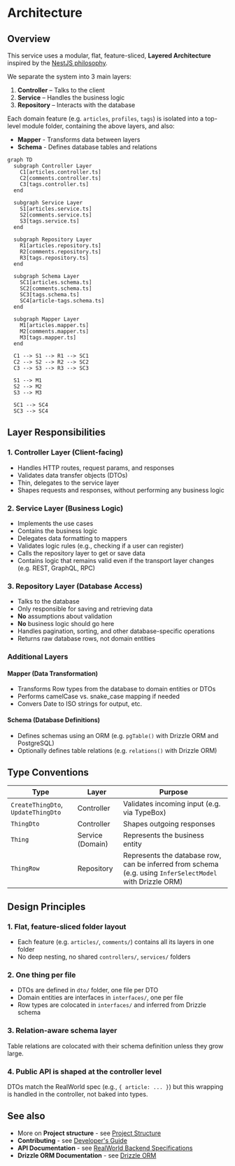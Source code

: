 # Architecture

## Overview

This service uses a modular, flat, feature-sliced, **Layered Architecture** inspired by the [NestJS philosophy](https://docs.nestjs.com/#philosophy).

We separate the system into 3 main layers:

1.	**Controller** – Talks to the client
2.	**Service** – Handles the business logic
3.	**Repository** – Interacts with the database

Each domain feature (e.g. `articles`, `profiles`, `tags`) is isolated into a top-level module folder, containing the above layers, and also:

* **Mapper** - Transforms data between layers
* **Schema** - Defines database tables and relations

```mermaid
graph TD
  subgraph Controller Layer
    C1[articles.controller.ts]
    C2[comments.controller.ts]
    C3[tags.controller.ts]
  end

  subgraph Service Layer
    S1[articles.service.ts]
    S2[comments.service.ts]
    S3[tags.service.ts]
  end

  subgraph Repository Layer
    R1[articles.repository.ts]
    R2[comments.repository.ts]
    R3[tags.repository.ts]
  end

  subgraph Schema Layer
    SC1[articles.schema.ts]
    SC2[comments.schema.ts]
    SC3[tags.schema.ts]
    SC4[article-tags.schema.ts]
  end

  subgraph Mapper Layer
    M1[articles.mapper.ts]
    M2[comments.mapper.ts]
    M3[tags.mapper.ts]
  end

  C1 --> S1 --> R1 --> SC1
  C2 --> S2 --> R2 --> SC2
  C3 --> S3 --> R3 --> SC3

  S1 --> M1
  S2 --> M2
  S3 --> M3

  SC1 --> SC4
  SC3 --> SC4
```

## Layer Responsibilities

### 1. Controller Layer (Client-facing)

- Handles HTTP routes, request params, and responses
- Validates data transfer objects (DTOs)
- Thin, delegates to the service layer
- Shapes requests and responses, without performing any business logic

### 2. Service Layer (Business Logic)

- Implements the use cases
- Contains the business logic
- Delegates data formatting to mappers
- Validates logic rules (e.g., checking if a user can register)
- Calls the repository layer to get or save data
- Contains logic that remains valid even if the transport layer changes (e.g. REST, GraphQL, RPC)

### 3. Repository Layer (Database Access)

- Talks to the database
- Only responsible for saving and retrieving data
- **No** assumptions about validation
- **No** business logic should go here
- Handles pagination, sorting, and other database-specific operations
- Returns raw database rows, not domain entities

### Additional Layers

#### Mapper (Data Transformation)

- Transforms Row types from the database to domain entities or DTOs
- Performs camelCase vs. snake_case mapping if needed
- Convers Date to ISO strings for output, etc.

#### Schema (Database Definitions)

- Defines schemas using an ORM (e.g. `pgTable()` with Drizzle ORM and PostgreSQL)
- Optionally defines table relations (e.g. `relations()` with Drizzle ORM)

## Type Conventions

| Type                                                | Layer | Purpose                                        |
| --------------------------------------------------- | ----- | ---------------------------------------------- |
| `CreateThingDto`, `UpdateThingDto` | Controller       | Validates incoming input (e.g. via TypeBox)                   |
| `ThingDto`                                             | Controller              | Shapes outgoing responses          |
| `Thing`                                              | Service (Domain)       | Represents the business entity |
| `ThingRow`                                           | Repository            | Represents the database row, can be inferred from schema (e.g. using `InferSelectModel` with Drizzle ORM) |

## Design Principles

### 1. Flat, feature-sliced folder layout

* Each feature (e.g. `articles/`, `comments/`) contains all its layers in one folder
* No deep nesting, no shared `controllers/`, `services/` folders

### 2. One thing per file

* DTOs are defined in `dto/` folder, one file per DTO
* Domain entities are interfaces in `interfaces/`, one per file
* Row types are colocated in `interfaces/` and inferred from Drizzle schema

### 3. Relation-aware schema layer

Table relations are colocated with their schema definition unless they grow large.

### 4. Public API is shaped at the controller level

DTOs match the RealWorld spec (e.g., `{ article: ... }`) but this wrapping is handled in the controller, not baked into types.

## See also

- More on **Project structure** - see [Project Structure](PROJECT_STRUCTURE.md)
- **Contributing** - see [Developer's Guide](CONTRIBUTING.md)
- **API Documentation** - see [RealWorld Backend Specifications](https://realworld-docs.netlify.app/specifications/backend/introduction/)
- **Drizzle ORM Documentation** - see [Drizzle ORM](https://orm.drizzle.team/)
